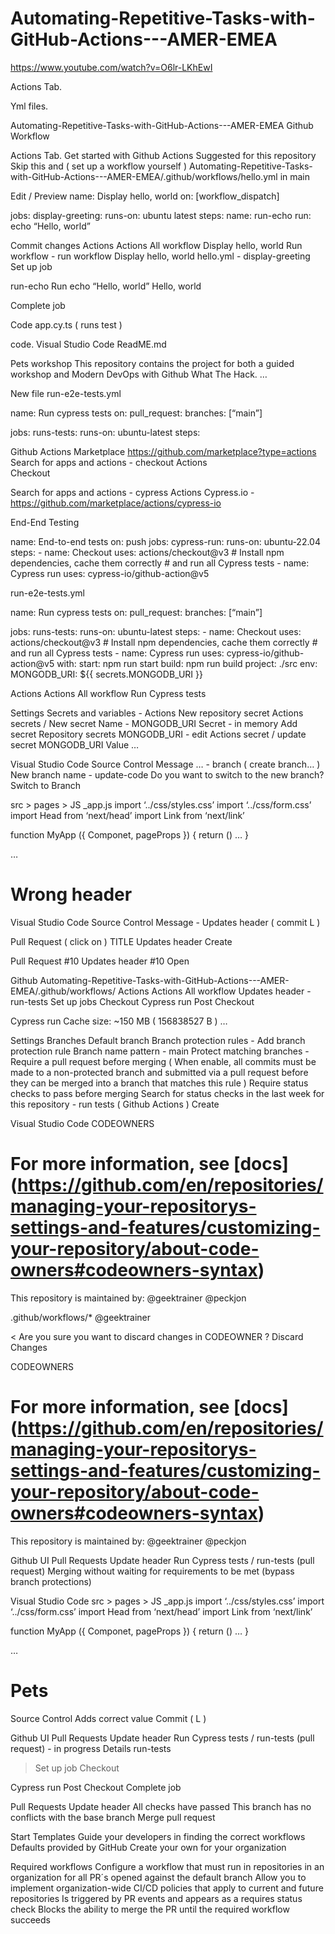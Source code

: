 # Automating-Repetitive-Tasks-with-GitHub-Actions---AMER-EMEA

https://www.youtube.com/watch?v=O6lr-LKhEwI

Actions Tab.

Yml files.

Automating-Repetitive-Tasks-with-GitHub-Actions---AMER-EMEA
Github
Workflow

Actions Tab.
Get started with Github Actions 
Suggested for this repository
Skip this and ( set up a workflow yourself )
Automating-Repetitive-Tasks-with-GitHub-Actions---AMER-EMEA/.github/workflows/hello.yml in main


Edit / Preview
name: Display hello, world
on: [workflow_dispatch] 


jobs:
       display-greeting: 
              runs-on: ubuntu latest
              steps:
name: run-echo
run: echo “Hello, world” 


Commit changes 
Actions
Actions 
All workflow
Display hello, world
Run workflow - run workflow
Display hello, world
hello.yml - display-greeting
Set up job


run-echo
Run echo “Hello, world”
Hello, world


Complete job

Code
app.cy.ts ( runs test )

code.
Visual Studio Code 
ReadME.md

Pets workshop
This repository contains the project for both a guided workshop and Modern DevOps with Github What The Hack.
…


New file 
run-e2e-tests.yml


name: Run cypress tests
on:
       pull_request: 
              branches: [“main”]

jobs: 
       runs-tests: 
             runs-on: ubuntu-latest
             steps: 

Github Actions Marketplace 
https://github.com/marketplace?type=actions
Search for apps and actions - checkout 
Actions  
Checkout 

Search for apps and actions - cypress
Actions
Cypress.io - https://github.com/marketplace/actions/cypress-io

End-End Testing 

name: End-to-end tests
on: push
jobs:
  cypress-run:
    runs-on: ubuntu-22.04
    steps:
      - name: Checkout
        uses: actions/checkout@v3
      # Install npm dependencies, cache them correctly
      # and run all Cypress tests
      - name: Cypress run
        uses: cypress-io/github-action@v5

run-e2e-tests.yml


name: Run cypress tests
on:
       pull_request: 
              branches: [“main”]

jobs: 
       runs-tests: 
             runs-on: ubuntu-latest
             steps: 
           - name: Checkout
             uses: actions/checkout@v3
          # Install npm dependencies, cache them correctly
          # and run all Cypress tests
           - name: Cypress run
             uses: cypress-io/github-action@v5
             with: 
                   start: npm run start
                   build: npm run build
                   project: ./src
             env: 
                   MONGODB_URI: ${{ secrets.MONGODB_URI }}

Actions
Actions 
All workflow
Run Cypress tests

Settings
Secrets and variables - Actions
New repository secret 
Actions secrets / New secret
Name - MONGODB_URI
Secret - in memory
Add secret
Repository secrets
MONGODB_URI - edit 
Actions secret / update secret
MONGODB_URI
Value
…

Visual Studio Code 
Source Control
Message
… - branch ( create branch… )
New branch name - update-code 
Do you want to switch to the new branch?
Switch to Branch

src > pages > JS _app.js 
import ‘../css/styles.css’
import ‘../css/form.css’
import Head from ‘next/head’
import Link from ‘next/link’

function MyApp ({ Componet, pageProps }) {
       return ()
…
}

…

<h1>Wrong header</h1>

Visual Studio Code
Source Control 
Message - Updates header ( commit L ) 

Pull Request ( click on )
TITLE 
Updates header
Create

Pull Request #10
Updates header
#10
Open

Github 
Automating-Repetitive-Tasks-with-GitHub-Actions---AMER-EMEA/.github/workflows/
Actions
Actions
All workflow
Updates header - run-tests
Set up jobs
Checkout
Cypress run
Post Checkout

Cypress run
Cache size: ~150 MB ( 156838527 B )
…

Settings
Branches
Default branch
Branch protection rules - Add branch protection rule
Branch name pattern - main
Protect matching branches - Require a pull request before merging ( When enable, all commits must be made to a non-protected branch and submitted via a pull request before they can be merged into a branch that matches this rule ) 
Require status checks to pass before merging
Search for status checks in the last week for this repository - run tests ( Github Actions )
Create

Visual Studio Code 
CODEOWNERS 
# For more information, see [docs] (https://github.com/en/repositories/managing-your-repositorys-settings-and-features/customizing-your-repository/about-code-owners#codeowners-syntax)

This repository is maintained by:
@geektrainer @peckjon

.github/workflows/* @geektrainer 

< 
Are you sure you want to discard changes in CODEOWNER ?
Discard Changes

CODEOWNERS 
# For more information, see [docs] (https://github.com/en/repositories/managing-your-repositorys-settings-and-features/customizing-your-repository/about-code-owners#codeowners-syntax)

This repository is maintained by:
@geektrainer @peckjon

Github UI
Pull Requests
Update header
Run Cypress tests / run-tests (pull request)
Merging without waiting for requirements to be met (bypass branch protections)

Visual Studio Code
src > pages > JS _app.js 
import ‘../css/styles.css’
import ‘../css/form.css’
import Head from ‘next/head’
import Link from ‘next/link’

function MyApp ({ Componet, pageProps }) {
       return ()
…
}

…

<h1>Pets</h1>

Source Control 
Adds correct value 
Commit ( L ) 

Github UI
Pull Requests
Update header
Run Cypress tests / run-tests (pull request) - in progress 
Details 
run-tests
> Set up job
> Checkout 

Cypress run 
Post Checkout 
Complete job

Pull Requests
Update header
All checks have passed
This branch has no conflicts with the base branch 
Merge pull request

Start Templates
Guide your developers in finding the correct workflows 
Defaults provided by GitHub
Create your own for your organization 

Required workflows 
Configure a workflow that must run in repositories in an organization for all PR´s opened against the default branch
Allow you to implement organization-wide CI/CD policies that apply to current and future repositories 
Is triggered by PR events and appears as a requires status check
Blocks the ability to merge the PR until the required workflow succeeds 



